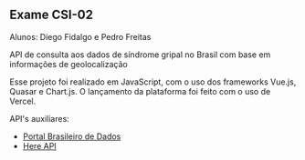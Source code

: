 ## Exame CSI-02

Alunos: Diego Fidalgo e Pedro Freitas

API de consulta aos dados de síndrome gripal no Brasil com base em informações de geolocalização

Esse projeto foi realizado em JavaScript, com o uso dos frameworks Vue.js, Quasar e Chart.js. O lançamento da plataforma foi feito com o uso de Vercel.

API's auxiliares:

* [Portal Brasileiro de Dados](https://dados.gov.br/dataset/casos-nacionais/resource/30c7902e-fe02-4986-b69d-906ca4c2ec36)
* [Here API](https://developer.here.com/)

